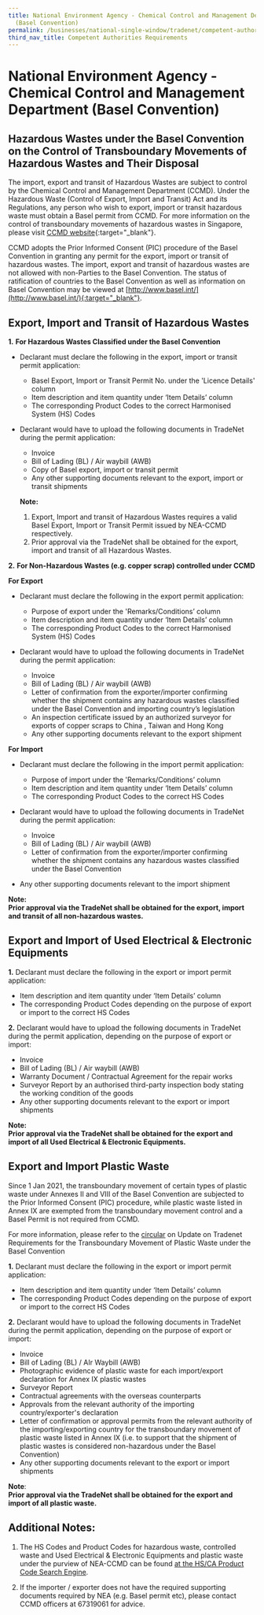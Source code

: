 ```yaml
---
title: National Environment Agency - Chemical Control and Management Department
  (Basel Convention)
permalink: /businesses/national-single-window/tradenet/competent-authorities-requirements/basel-convention/
third_nav_title: Competent Authorities Requirements
---
```

# National Environment Agency - Chemical Control and Management Department (Basel Convention)

## Hazardous Wastes under the Basel Convention on the Control of Transboundary Movements of Hazardous Wastes and Their Disposal

The import, export and transit of Hazardous Wastes are subject to control by the Chemical Control and Management Department (CCMD). Under the Hazardous Waste (Control of Export, Import and Transit) Act and its Regulations, any person who wish to export, import or transit hazardous waste must obtain a Basel permit from CCMD. For more information on the control of transboundary movements of hazardous wastes in Singapore, please visit [CCMD website](https://www.nea.gov.sg/corporate-functions/resources/legislation-international-law/multilateral-environmental-agreements/chemical-safety/basel-convention){:target="_blank"}.

CCMD adopts the Prior Informed Consent (PIC) procedure of the Basel Convention in granting any permit for the export, import or transit of hazardous wastes. The import, export and transit of hazardous wastes are not allowed with non-Parties to the Basel Convention. The status of ratification of countries to the Basel Convention as well as information on Basel Convention may be viewed at  [http://www.basel.int/](http://www.basel.int/){:target="_blank"}.

## Export, Import and Transit of Hazardous Wastes

**1.**  **For Hazardous Wastes Classified under the Basel Convention**
    
- Declarant must declare the following in the export, import or transit permit application:
    
    -  Basel Export, Import or Transit Permit No. under the 'Licence Details' column
    -  Item description and item quantity under ‘Item Details’ column
    - The corresponding Product Codes to the correct Harmonised System (HS) Codes
- Declarant would have to upload the following documents in TradeNet during the permit application:
    
     -  Invoice
     -  Bill of Lading (BL) / Air waybill (AWB)
     -  Copy of Basel export, import or transit permit
     -  Any other supporting documents relevant to the export, import or transit shipments
    
    **Note:** <br>
    1. Export, Import and transit of Hazardous Wastes requires a valid Basel Export, Import or Transit Permit issued by NEA-CCMD respectively. <br>
    2. Prior approval via the TradeNet shall be obtained for the export, import and transit of all Hazardous Wastes.
    
**2.**  **For Non-Hazardous Wastes (e.g. copper scrap) controlled under CCMD**

**For Export**

- Declarant must declare the following in the export permit application:

   - Purpose of export under the 'Remarks/Conditions’ column
   - Item description and item quantity under ‘Item Details’ column
   - The corresponding Product Codes to the correct Harmonised System (HS) Codes

- Declarant would have to upload the following documents in TradeNet during the permit application:

   - Invoice
   - Bill of Lading (BL) / Air waybill (AWB)
   - Letter of confirmation from the exporter/importer confirming whether the shipment contains any hazardous wastes classified under the Basel Convention and importing country’s legislation
   - An inspection certificate issued by an authorized surveyor for exports of copper scraps to China , Taiwan and Hong Kong
   - Any other supporting documents relevant to the export shipment

**For Import**

- Declarant must declare the following in the import permit application:

   - Purpose of import under the 'Remarks/Conditions’ column
   - Item description and item quantity under ‘Item Details’ column
   - The corresponding Product Codes to the correct HS Codes

- Declarant would have to upload the following documents in TradeNet during the permit application:

   - Invoice
   - Bill of Lading (BL) / Air waybill (AWB)
   - Letter of confirmation from the exporter/importer confirming whether the shipment contains any hazardous wastes classified under the Basel Convention
 
 - Any other supporting documents relevant to the import shipment

**Note:  
Prior approval via the TradeNet shall be obtained for the export, import and transit of all non-hazardous wastes.**

## Export and Import of Used Electrical &amp; Electronic Equipments

**1.**  Declarant must declare the following in the export or import permit application:<br>
- Item description and item quantity under ‘Item Details’ column
- The corresponding Product Codes depending on the purpose of export or import to the correct HS Codes

**2.**  Declarant would have to upload the following documents in TradeNet during the permit application, depending on the purpose of export or import:<br>
-  Invoice
-  Bill of Lading (BL) / Air waybill (AWB)
-  Warranty Document / Contractual Agreement for the repair works
-  Surveyor Report by an authorised third-party inspection body stating the working condition of the goods
-  Any other supporting documents relevant to the export or import shipments 

**Note:  
Prior approval via the TradeNet shall be obtained for the export and import of all Used Electrical &amp; Electronic Equipments.**

## Export and Import Plastic Waste

Since 1 Jan 2021, the transboundary movement of certain types of plastic waste under Annexes II and VIII of the Basel Convention are subjected to the Prior Informed Consent (PIC) procedure, while plastic waste listed in Annex IX are exempted from the transboundary movement control and a Basel Permit is not required from CCMD.

For more information, please refer to the [circular](https://www.nea.gov.sg/docs/default-source/our-services/pollution-control/hazardous-waste/circular-on-update-of-tradenet-requirements-for-transboundary-movement-of-plastic-waste.pdf) on Update on Tradenet Requirements for the Transboundary Movement of Plastic Waste under the Basel Convention

**1.**  Declarant must declare the following in the export or import permit application: <br>
-  Item description and item quantity under ‘Item Details’ column
-  The corresponding Product Codes depending on the purpose of export or import to the correct HS Codes


**2.**  Declarant would have to upload the following documents in TradeNet during the permit application, depending on the purpose of export or import: <br>
-  Invoice
-  Bill of Lading (BL) / AIr Waybill (AWB)
-  Photographic evidence of plastic waste for each import/export declaration for Annex IX plastic wastes
-  Surveyor Report
-  Contractual agreements with the overseas counterparts
-  Approvals from the relevant authority of the importing country/exporter's declaration
-  Letter of confirmation or approval permits from the relevant authority of the importing/exporting country for the transboundary movement of plastic waste listed in Annex IX (i.e. to support that the shipment of plastic wastes is considered non-hazardous under the Basel Convention)
-  Any other supporting documents relevant to the export or import shipments

**Note**:<br>
**Prior approval via the TradeNet shall be obtained for the export and import of all plastic waste.**

## Additional Notes:

1.  The HS Codes and Product Codes for hazardous waste, controlled waste and Used Electrical &amp; Electronic Equipments and plastic waste under the purview of NEA-CCMD can be found [at the HS/CA Product Code Search Engine](https://www.tradenet.gov.sg/tradenet/portlets/search/searchHSCA/searchInitHSCA.do).

2.  If the importer / exporter does not have the required supporting documents required by NEA (e.g. Basel permit etc), please contact CCMD officers at 67319061 for advice.